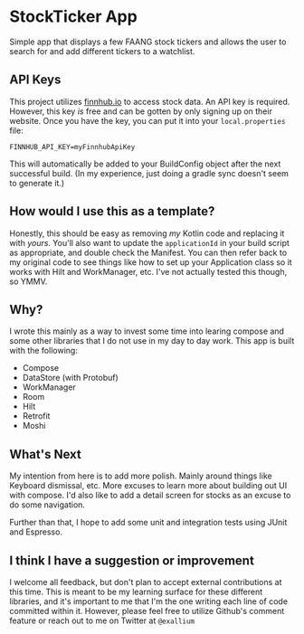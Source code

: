 # StockTicker App

Simple app that displays a few FAANG stock tickers and allows the user to search for and
add different tickers to a watchlist.

## API Keys

This project utilizes [finnhub.io](https://finnhub.io) to access stock data. An API
key is required. However, this key *is* free and can be gotten by only signing up on
their website. Once you have the key, you can put it into your `local.properties` file:

```
FINNHUB_API_KEY=myFinnhubApiKey
```

This will automatically be added to your BuildConfig object after the next successful
build. (In my experience, just doing a gradle sync doesn't seem to generate it.)

## How would I use this as a template?

Honestly, this should be easy as removing *my* Kotlin code and replacing it with *yours*. You'll
also want to update the `applicationId` in your build script as appropriate, and double check the Manifest. 
You can then refer back to my original code to see things like how to set up your Application class so it
works with Hilt and WorkManager, etc. I've not actually tested this though, so YMMV.

## Why?

I wrote this mainly as a way to invest some time into learing compose and some other
libraries that I do not use in my day to day work. This app is built with the following:

- Compose
- DataStore (with Protobuf)
- WorkManager
- Room
- Hilt
- Retrofit
- Moshi

## What's Next

My intention from here is to add more polish. Mainly around things like Keyboard dismissal, etc.
More excuses to learn more about building out UI with compose. I'd also like to add a detail screen
for stocks as an excuse to do some navigation.

Further than that, I hope to add some unit and integration tests using JUnit and Espresso.

## I think I have a suggestion or improvement

I welcome all feedback, but don't plan to accept external contributions at this time. This is meant to
be my learning surface for these different libraries, and it's important to me that I'm the one writing
each line of code committed within it. However, please feel free to utilize Github's comment feature or
reach out to me on Twitter at `@exallium`
